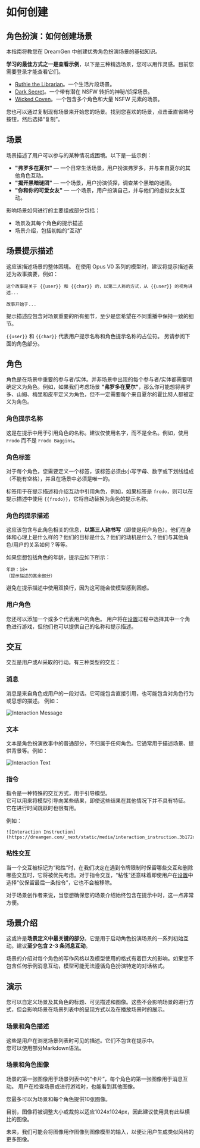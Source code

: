 # 如何创建

## 角色扮演：如何创建场景

本指南将教您在 DreamGen 中创建优秀角色扮演场景的基础知识。

**学习的最佳方式之一是查看示例**，以下是三种精选场景，您可以用作灵感。目前您需要登录才能查看它们。

- [Ruthie the Librarian](https://dreamgen.com/app/rp/scenarios/v/8a763a06-a2ca-4a53-8eac-b9f0f5ec659d)。一个生活片段场景。
- [Dark Secret](https://dreamgen.com/app/rp/scenarios/v/e7980a77-c918-4bc7-aa98-8b85a3ea4b31)。一个带有潜在 NSFW 转折的神秘/侦探场景。
- [Wicked Coven](https://dreamgen.com/app/rp/scenarios/v/a0c6453b-733d-41cf-8c45-923ac0e0fd99)。一个包含多个角色和大量 NSFW 元素的场景。

您也可以通过复制现有场景来开始您的场景。找到您喜欢的场景，点击垂直省略号按钮，然后选择“复制”。

## 场景

场景描述了用户可以参与的某种情况或困境。以下是一些示例：

- **"弗罗多在夏尔"** — 一个日常生活场景，用户扮演弗罗多，并与来自夏尔的其他角色互动。
- **"揭开黑暗谜团"** — 一个场景，用户扮演侦探，调查某个黑暗的谜团。
- **"你和你的可爱女友"** ― 一个场景，用户扮演自己，并与他们的虚拟女友互动。

影响场景如何进行的主要组成部分包括：

- 场景及其每个角色的提示描述
- 场景介绍，包括初始的“互动”

## 场景提示描述

这应该描述场景的整体困境。
在使用 Opus V0 系列的模型时，建议将提示描述表述为故事摘要，例如：

```
这个故事是关于 {{user}} 和 {{char}} 的，以第二人称的方式，从 {{user}} 的视角讲述...

故事开始于...

```

提示描述应包含对场景重要的所有细节，至少是您希望在不同重播中保持一致的细节。

`{{user}}` 和 `{{char}}` 代表用户提示名称和角色提示名称的占位符。
另请参阅下面的角色部分。

## 角色

角色是在场景中重要的参与者/实体。并非场景中出现的每个参与者/实体都需要明确定义为角色。例如，如果我们考虑场景 **"弗罗多在夏尔"**，那么你可能想将弗罗多、山姆、梅里和皮平定义为角色，但不一定需要每个来自夏尔的霍比特人都被定义为角色。

### 角色提示名称

这是在提示中用于引用角色的名称。建议仅使用名字，而不是全名。例如，使用 `Frodo` 而不是 `Frodo Baggins`。

### 角色标签

对于每个角色，您需要定义一个标签，该标签必须由小写字母、数字或下划线组成（不能有空格），并且在场景中必须是唯一的。

标签用于在提示描述和介绍互动中引用角色，例如，如果标签是 `frodo`，则可以在提示描述中使用 `{{frodo}}`，它将自动替换为角色的提示名称。

### 角色的提示描述

这应该包含与此角色相关的信息，**以第三人称书写**（即使是用户角色）。他们在身体和心理上是什么样的？他们的目标是什么？他们的动机是什么？他们与其他角色/用户的关系如何？等等。

如果您想包括角色的年龄，提示应如下所示：

```
年龄：18+
（提示描述的其余部分）

```

避免在提示描述中使用双换行，因为这可能会使模型感到困惑。

### 用户角色

您还可以添加一个或多个代表用户的角色。 用户将在[设置](/role-play/play#setup)过程中选择其中一个角色进行游戏，但他们也可以提供自己的名称和提示描述。

## 交互

交互是用户或AI采取的行动。有三种类型的交互：

### 消息

消息是来自角色或用户的一段对话。它可能包含直接引用，也可能包含对角色行为或思想的描述。
例如：

![Interaction Message](https://dreamgen.com/_next/static/media/interaction_message.a7ac5155.png)

### 文本

文本是角色扮演故事中的普通部分，不归属于任何角色。它通常用于描述场景、提供背景等。例如：

![Interaction Text](https://dreamgen.com/_next/static/media/interaction_text.9f8022db.png)

### 指令

指令是一种特殊的交互方式，用于引导模型。  
它可以用来将模型引导向某些结果，即使这些结果在其他情况下并不具有特征。  
它在进行时间跳跃时也很有用。  

例如：

``` 
![Interaction Instruction](https://dreamgen.com/_next/static/media/interaction_instruction.3b172d42.png) 
```

### 粘性交互

当一个交互被标记为“粘性”时，在我们决定在遇到令牌限制时保留哪些交互和删除哪些交互时，它将被优先考虑。对于指令交互，“粘性”还意味着即使用户在[设置](/model-settings)中选择“仅保留最后一条指令”，它也不会被移除。

对于场景创作者来说，当您想确保您的场景介绍始终包含在提示中时，这一点非常方便。

## 场景介绍

这或许是**场景定义中最关键的部分**。它是用于启动角色扮演场景的一系列初始互动。建议**至少包含 2-3 条消息互动**。

场景的介绍对每个角色的写作风格以及模型使用的格式有着巨大的影响。如果您不包含任何示例消息互动，模型可能无法遵循角色扮演特定的对话格式。

## 演示

您可以自定义场景及其角色的标题、可见描述和图像。这些不会影响场景的进行方式，但会影响场景在场景列表中的呈现方式以及在播放场景时的展示。

### 场景和角色描述

这些是用户在浏览场景列表时可见的描述。它们不包含在提示中。  
您可以使用部分Markdown语法。

### 场景和角色图像

场景的第一张图像用于场景列表中的“卡片”，每个角色的第一张图像用于消息互动。
用户在检查场景或进行游戏时，也能看到其他图像。

您最多可以为场景和每个角色提供10张图像。

目前，图像将被调整大小或裁剪以适应1024x1024px，因此建议使用具有此纵横比的图像。

未来，我们可能会将图像用作图像到图像模型的输入，以便让用户生成类似风格的更多图像。